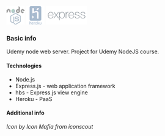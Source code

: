 ![Node.js ](https://github.com/ermondel/tsttmp/blob/master/files/icons48b/Nodejs48v2.png)
![Heroku](https://github.com/ermondel/tsttmp/blob/master/files/icons48b/Heroku48b.png)
![Express.js](https://github.com/ermondel/tsttmp/blob/master/files/icons48b/Express48b.png)  

### Basic info
Udemy node web server. Project for Udemy NodeJS course.  

#### Technologies
* Node.js
* Express.js - web application framework
* hbs - Express.js view engine
* Heroku - PaaS

#### Additional info
_Icon by Icon Mafia from iconscout_
